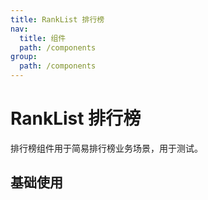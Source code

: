 ```yaml
---
title: RankList 排行榜
nav:
  title: 组件
  path: /components
group:
  path: /components
---
```


# RankList 排行榜

排行榜组件用于简易排行榜业务场景，用于测试。

## 基础使用

<code src="./demos/index.tsx" />

<API></API>
